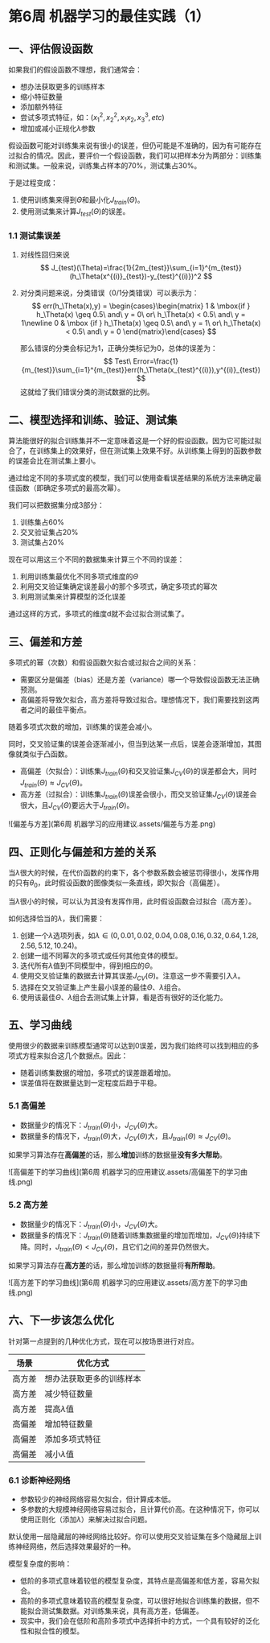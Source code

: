 # 第6周 机器学习的最佳实践（1）

## 一、评估假设函数

如果我们的假设函数不理想，我们通常会：

+ 想办法获取更多的训练样本
+ 缩小特征数量
+ 添加额外特征
+ 尝试多项式特征，如：$(x_1^2,x_2^2,x_1x_2,x_3^3,etc)$
+ 增加或减小正规化$\lambda$参数

假设函数可能对训练集来说有很小的误差，但仍可能是不准确的，因为有可能存在过拟合的情况。因此，要评价一个假设函数，我们可以把样本分为两部分：训练集和测试集。一般来说，训练集占样本的70%，测试集占30%。

于是过程变成：

1. 使用训练集来得到$\Theta$和最小化$J_{train}(\Theta)$。
2. 使用测试集来计算$J_{test}(\Theta)$的误差。

### 1.1 测试集误差

1. 对线性回归来说
   $$
   J_{test}(\Theta)=\frac{1}{2m_{test}}\sum_{i=1}^{m_{test}}(h_\Theta(x^{(i)}_{test})-y_{test}^{(i)})^2
   $$

2. 对分类问题来说，分类错误（0/1分类错误）可以表示为：
   $$
   err(h_\Theta(x),y) = \begin{cases}\begin{matrix} 1 & \mbox{if } h_\Theta(x) \geq 0.5\ and\ y = 0\ or\ h_\Theta(x) < 0.5\ and\ y = 1\newline 0 & \mbox {if } h_\Theta(x) \geq 0.5\ and\ y = 1\ or\ h_\Theta(x) < 0.5\ and\ y = 0 \end{matrix}\end{cases}
   $$
   

   那么错误的分类会标记为1，正确分类标记为0，总体的误差为：
   $$
   Test\ Error=\frac{1}{m_{test}}\sum_{i=1}^{m_{test}}err(h_\Theta(x_{test}^{(i)}),y^{(i)}_{test})
   $$
   这就给了我们错误分类的测试数据的比例。

## 二、模型选择和训练、验证、测试集

算法能很好的拟合训练集并不一定意味着这是一个好的假设函数。因为它可能过拟合了，在训练集上的效果好，但在测试集上效果不好。从训练集上得到的函数参数的误差会比在测试集上要小。

通过给定不同的多项式度的模型，我们可以使用查看误差结果的系统方法来确定最佳函数（即确定多项式的最高次幂）。

我们可以把数据集分成3部分：

1. 训练集占60%
2. 交叉验证集占20%
3. 测试集占20%

现在可以用这三个不同的数据集来计算三个不同的误差：

1. 利用训练集最优化不同多项式维度的$\Theta$
2. 利用交叉验证集确定误差最小的那个多项式，确定多项式的幂次
3. 利用测试集来计算模型的泛化误差

通过这样的方式，多项式的维度d就不会过拟合测试集了。

## 三、偏差和方差

多项式的幂（次数）和假设函数欠拟合或过拟合之间的关系：

+ 需要区分是偏差（bias）还是方差（variance）哪一个导致假设函数无法正确预测。
+ 高偏差将导致欠拟合，高方差将导致过拟合。理想情况下，我们需要找到这两者之间的最佳平衡点。

随着多项式次数的增加，训练集的误差会减小。

同时，交叉验证集的误差会逐渐减小，但当到达某一点后，误差会逐渐增加，其图像就类似于凸函数。

+ 高偏差（欠拟合）：训练集$J_{train}(\Theta)$和交叉验证集$J_{CV}(\Theta)$的误差都会大，同时$J_{train}(\Theta)\approx J_{CV}(\Theta)$。
+ 高方差（过拟合）：训练集$J_{train}(\Theta)$误差会很小，而交叉验证集$J_{CV}(\Theta)$误差会很大，且$J_{CV}(\Theta)$要远大于$J_{train}(\Theta)$。

![偏差与方差](第6周 机器学习的应用建议.assets/偏差与方差.png)

## 四、正则化与偏差和方差的关系

当$\lambda$很大的时候，在代价函数的约束下，各个参数系数会被惩罚得很小，发挥作用的只有$\theta_0$，此时假设函数的图像类似一条直线，即欠拟合（高偏差）。

当$\lambda$很小的时候，可以认为其没有发挥作用，此时假设函数会过拟合（高方差）。

如何选择恰当的$\lambda$，我们需要：

1. 创建一个$\lambda$选项列表，如$\lambda\in(0,0.01,0.02,0.04,0.08,0.16,0.32,0.64,1.28,2.56,5.12,10.24)$。
2. 创建一组不同幂次的多项式或任何其他变体的模型。
3. 迭代所有$\lambda$值到不同模型中，得到相应的$\Theta$。
4. 使用交叉验证集的数据去计算其误差$J_{CV}(\Theta)$。注意这一步不需要引入$\lambda$。
5. 选择在交叉验证集上产生最小误差的最佳$\Theta、\lambda$组合。
6. 使用该最佳$\Theta、\lambda$组合去测试集上计算，看是否有很好的泛化能力。

## 五、学习曲线

使用很少的数据来训练模型通常可以达到0误差，因为我们始终可以找到相应的多项式方程来拟合这几个数据点。因此：

+ 随着训练集数据的增加，多项式的误差跟着增加。
+ 误差值将在数据量达到一定程度后趋于平稳。

### 5.1 高偏差

+ 数据量少的情况下：$J_{train}(\Theta)$小，$J_{CV}(\Theta)$大。
+ 数据量多的情况下，$J_{train}(\Theta)$大，$J_{CV}(\Theta)$大，且$J_{train}(\Theta)\approx J_{CV}(\Theta)$。

如果学习算法存在**高偏差**的话，那么**增加**训练的数据量**没有多大帮助**。

![高偏差下的学习曲线](第6周 机器学习的应用建议.assets/高偏差下的学习曲线.png)

### 5.2 高方差

+ 数据量少的情况下：$J_{train}(\Theta)$小，$J_{CV}(\Theta)$大。
+ 数据量多的情况下：$J_{train}(\Theta)$随着训练集数据量的增加而增加，$J_{CV}(\Theta)$持续下降。同时，$J_{train}(\Theta)\lt J_{CV}(\Theta)$，且它们之间的差异仍然很大。

如果学习算法存在**高方差**的话，那么增加训练的数据量将**有所帮助**。

![高方差下的学习曲线](第6周 机器学习的应用建议.assets/高方差下的学习曲线.png)

## 六、下一步该怎么优化

针对第一点提到的几种优化方式，现在可以按场景进行对应。

| 场景   | 优化方式                 |
| ------ | ------------------------ |
| 高方差 | 想办法获取更多的训练样本 |
| 高方差 | 减少特征数量             |
| 高方差 | 提高$\lambda$值          |
| 高偏差 | 增加特征数量             |
| 高偏差 | 添加多项式特征           |
| 高偏差 | 减小$\lambda$值          |

### 6.1 诊断神经网络

+ 参数较少的神经网络容易欠拟合，但计算成本低。
+ 多参数的大规模神经网络容易过拟合，且计算代价高。在这种情况下，你可以使用正则化（添加$\lambda$）来解决过拟合问题。

默认使用一层隐藏层的神经网络比较好。你可以使用交叉验证集在多个隐藏层上训练神经网络，然后选择效果最好的一种。

模型复杂度的影响：

+ 低阶的多项式意味着较低的模型复杂度，其特点是高偏差和低方差，容易欠拟合。
+ 高阶的多项式意味着较高的模型复杂度，可以很好地拟合训练集的数据，但不能拟合测试集数据。对训练集来说，具有高方差，低偏差。
+ 现实中，我们会在低阶和高阶多项式中选择折中的方式，一个具有较好的泛化性和拟合性的模型。